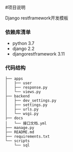 #项目说明 

Django restframework开发模板

### 依赖库清单
- python 3.7
- django 2.2
- djangorestframework 3.11

### 代码结构
```
├── apps 
│   ├── user 
│   ├── response.py 
│   └── views.py 
├── backend 
│   ├── dev_settings.py 
│   ├── settings.py 
│   ├── urls.py 
│   └── wsgi.py 
├── docs 
│   └── 接口文档.yml 
├── manage.py 
├── README.md 
├── requirements.txt 
└── scripts 
    └── sql 
```
